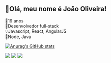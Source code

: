 ## 👋Olá, meu nome é João Oliveira!

🎂19 anos 
<br>
🤖Desenvolvedor full-stack
<br>
💡Javascript, React, AngularJS
<br>
🚀Node, Java

[![Anurag's GitHub stats](https://github-readme-stats.vercel.app/api?username=joao-pedro-santos-oliveira&count_private=true&show_icons=true&theme=tokyonight)](https://github.com/joao-pedro-santos-oliveira/github-readme-stats)
 
<div> 
  <a href="https://www.instagram.com/joao.oliveirasz/" target="_blank"><img src="https://img.shields.io/badge/-Instagram-%23E4405F?style=for-the-badge&logo=instagram&logoColor=pink" target="_blank"></a>
  <a href = "mailto:joaopedro.santosoliveira2003@gmail.com"><img src="https://img.shields.io/badge/-Gmail-%23333?style=for-the-badge&logo=gmail&logoColor=white" target="_blank"></a>
  <a href="https://www.linkedin.com/in/joao-pedro-santos-oliveira/" target="_blank"><img src="https://img.shields.io/badge/-LinkedIn-%230077B5?style=for-the-badge&logo=linkedin&logoColor=white" target="_blank"></a> 
  
</div>

